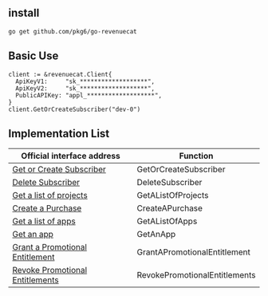 
## install

```
go get github.com/pkg6/go-revenuecat
```

## Basic Use

```
client := &revenuecat.Client{
  ApiKeyV1:     "sk_*******************",
  ApiKeyV2:     "sk_*******************",
  PublicAPIKey: "appl_*******************",
}
client.GetOrCreateSubscriber("dev-0")
```

## Implementation List

| Official interface address                                   | Function                      |
| ------------------------------------------------------------ | ----------------------------- |
| [Get or Create Subscriber](https://www.revenuecat.com/reference/subscribers) | GetOrCreateSubscriber         |
| [Delete Subscriber](https://www.revenuecat.com/reference/delete-subscriber) | DeleteSubscriber              |
| [Get a list of projects](https://www.revenuecat.com/reference/list-projects) | GetAListOfProjects            |
| [Create a Purchase](https://www.revenuecat.com/reference/receipts) | CreateAPurchase               |
| [Get a list of apps](https://www.revenuecat.com/reference/list-apps) | GetAListOfApps                |
| [Get an app](https://www.revenuecat.com/reference/get-app)   | GetAnApp                      |
| [Grant a Promotional Entitlement](https://www.revenuecat.com/reference/grant-a-promotional-entitlement) | GrantAPromotionalEntitlement  |
| [Revoke Promotional Entitlements](https://www.revenuecat.com/reference/revoke-promotional-entitlements) | RevokePromotionalEntitlements |

